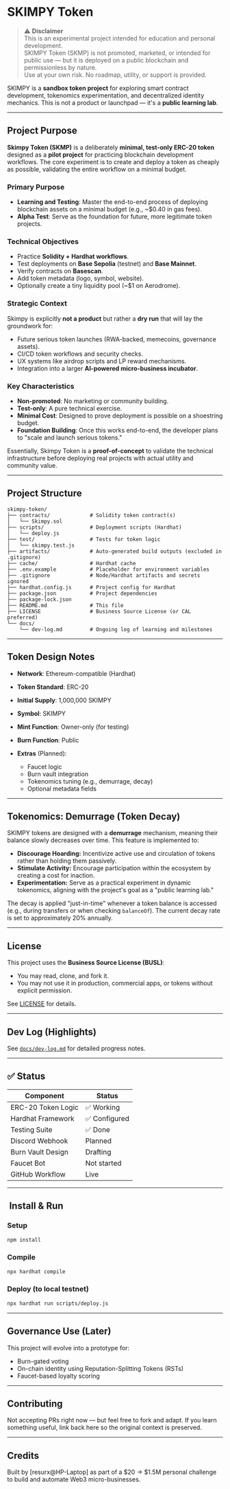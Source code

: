 # SKIMPY Token

> ⚠️ **Disclaimer**  
This is an experimental project intended for education and personal development.  
SKIMPY Token (SKMP) is not promoted, marketed, or intended for public use — but it is deployed on a public blockchain and permissionless by nature.  
Use at your own risk. No roadmap, utility, or support is provided.

SKIMPY is a **sandbox token project** for exploring smart contract development, tokenomics experimentation, and decentralized identity mechanics. This is not a product or launchpad — it's a **public learning lab**.

---

## Project Purpose

**Skimpy Token (SKMP)** is a deliberately **minimal, test-only ERC-20 token** designed as a **pilot project** for practicing blockchain development workflows. The core experiment is to create and deploy a token as cheaply as possible, validating the entire workflow on a minimal budget.

### Primary Purpose
- **Learning and Testing**: Master the end-to-end process of deploying blockchain assets on a minimal budget (e.g., ~$0.40 in gas fees).
- **Alpha Test**: Serve as the foundation for future, more legitimate token projects.

### Technical Objectives
- Practice **Solidity + Hardhat workflows**.
- Test deployments on **Base Sepolia** (testnet) and **Base Mainnet**.
- Verify contracts on **Basescan**.
- Add token metadata (logo, symbol, website).
- Optionally create a tiny liquidity pool (~$1 on Aerodrome).

### Strategic Context
Skimpy is explicitly **not a product** but rather a **dry run** that will lay the groundwork for:
- Future serious token launches (RWA-backed, memecoins, governance assets).
- CI/CD token workflows and security checks.
- UX systems like airdrop scripts and LP reward mechanisms.
- Integration into a larger **AI-powered micro-business incubator**.

### Key Characteristics
- **Non-promoted**: No marketing or community building.
- **Test-only**: A pure technical exercise.
- **Minimal Cost**: Designed to prove deployment is possible on a shoestring budget.
- **Foundation Building**: Once this works end-to-end, the developer plans to "scale and launch serious tokens."

Essentially, Skimpy Token is a **proof-of-concept** to validate the technical infrastructure before deploying real projects with actual utility and community value.

---

## Project Structure

```plaintext
skimpy-token/
├── contracts/             # Solidity token contract(s)
│   └── Skimpy.sol
├── scripts/               # Deployment scripts (Hardhat)
│   └── deploy.js
├── test/                  # Tests for token logic
│   └── skimpy.test.js
├── artifacts/             # Auto-generated build outputs (excluded in .gitignore)
├── cache/                 # Hardhat cache
├── .env.example           # Placeholder for environment variables
├── .gitignore             # Node/Hardhat artifacts and secrets ignored
├── hardhat.config.js      # Project config for Hardhat
├── package.json           # Project dependencies
├── package-lock.json
├── README.md              # This file
├── LICENSE                # Business Source License (or CAL preferred)
└── docs/
    └── dev-log.md         # Ongoing log of learning and milestones
```

---

## Token Design Notes

* **Network**: Ethereum-compatible (Hardhat)
* **Token Standard**: ERC-20
* **Initial Supply**: 1,000,000 SKIMPY
* **Symbol**: SKIMPY
* **Mint Function**: Owner-only (for testing)
* **Burn Function**: Public
* **Extras** (Planned):

  * Faucet logic
  * Burn vault integration
  * Tokenomics tuning (e.g., demurrage, decay)
  * Optional metadata fields

---

## Tokenomics: Demurrage (Token Decay)

SKIMPY tokens are designed with a **demurrage** mechanism, meaning their balance slowly decreases over time. This feature is implemented to:

* **Discourage Hoarding:** Incentivize active use and circulation of tokens rather than holding them passively.
* **Stimulate Activity:** Encourage participation within the ecosystem by creating a cost for inaction.
* **Experimentation:** Serve as a practical experiment in dynamic tokenomics, aligning with the project's goal as a "public learning lab."

The decay is applied "just-in-time" whenever a token balance is accessed (e.g., during transfers or when checking `balanceOf`). The current decay rate is set to approximately 20% annually.

---

## License

This project uses the **Business Source License (BUSL)**:

* You may read, clone, and fork it.
* You may not use it in production, commercial apps, or tokens without explicit permission.

See [LICENSE](./LICENSE) for details.

---

## Dev Log (Highlights)

See [`docs/dev-log.md`](docs/dev.log.md) for detailed progress notes.

---

## ✅ Status

| Component          | Status         |
| ------------------ | -------------- |
| ERC-20 Token Logic | ✅ Working      |
| Hardhat Framework  | ✅ Configured   |
| Testing Suite      | ✅ Done      |
| Discord Webhook    |  Planned     |
| Burn Vault Design  |  Drafting    |
| Faucet Bot         |  Not started |
| GitHub Workflow    |  Live        |

---

## ️ Install & Run

### Setup

```bash
npm install
```

### Compile

```bash
npx hardhat compile
```

### Deploy (to local testnet)

```bash
npx hardhat run scripts/deploy.js
```

---

## Governance Use (Later)

This project will evolve into a prototype for:

* Burn-gated voting
* On-chain identity using Reputation-Splitting Tokens (RSTs)
* Faucet-based loyalty scoring

---

## Contributing

Not accepting PRs right now — but feel free to fork and adapt. If you learn something useful, link back here so the original context is preserved.

---

## Credits

Built by [resurx@HP-Laptop] as part of a $20 → $1.5M personal challenge to build and automate Web3 micro-businesses.
